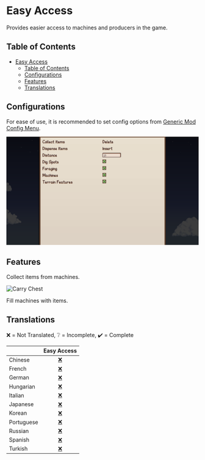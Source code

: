 # Easy Access

Provides easier access to machines and producers in the game.

## Table of Contents

- [Easy Access](#easy-access)
  - [Table of Contents](#table-of-contents)
  - [Configurations](#configurations)
  - [Features](#features)
  - [Translations](#translations)

## Configurations

For ease of use, it is recommended to set config options
from [Generic Mod Config Menu](https://www.nexusmods.com/stardewvalley/mods/5098).

![Config Menu](docs/config-menu.png)

## Features

Collect items from machines.

![Carry Chest](docs/carry-chest.png)

Fill machines with items.

## Translations

❌️ = Not Translated, ❔ = Incomplete, ✔️ = Complete

|            |         Easy Access          |
| :--------- | :---------------------------: |
| Chinese    | [❌️](EasyAccess/i18n/zh.json) |
| French     | [❌️](EasyAccess/i18n/fr.json) |
| German     | [❌️](EasyAccess/i18n/de.json) |
| Hungarian  | [❌️](EasyAccess/i18n/hu.json) |
| Italian    | [❌️](EasyAccess/i18n/it.json) |
| Japanese   | [❌️](EasyAccess/i18n/ja.json) |
| Korean     | [❌️](EasyAccess/i18n/ko.json) |
| Portuguese | [❌️](EasyAccess/i18n/pt.json) |
| Russian    | [❌️](EasyAccess/i18n/ru.json) |
| Spanish    | [❌️](EasyAccess/i18n/es.json) |
| Turkish    | [❌️](EasyAccess/i18n/tr.json) |